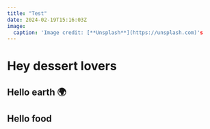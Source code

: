 ```yaml
---
title: "Test"
date: 2024-02-19T15:16:03Z
image:
  caption: 'Image credit: [**Unsplash**](https://unsplash.com)'s
---
```


# Hey dessert lovers

## Hello earth 🌍



## Hello food 


